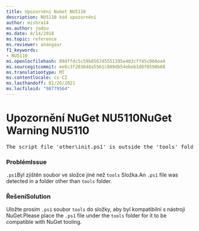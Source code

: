 ```yaml
---
title: Upozornění NuGet NU5110
description: NU5110 kód upozornění
author: mishra14
ms.author: jodou
ms.date: 8/14/2018
ms.topic: reference
ms.reviewer: anangaur
f1_keywords:
- NU5110
ms.openlocfilehash: 89dffdc5c59b8567d5551395e403cff45c066ea4
ms.sourcegitcommit: ee6c3f203648a5561c809db54ebeb1d0f0598b68
ms.translationtype: MT
ms.contentlocale: cs-CZ
ms.lasthandoff: 01/26/2021
ms.locfileid: "98779564"
---
```

# <a name="nuget-warning-nu5110"></a><span data-ttu-id="263b4-103">Upozornění NuGet NU5110</span><span class="sxs-lookup"><span data-stu-id="263b4-103">NuGet Warning NU5110</span></span>
<pre>The script file 'other\init.ps1' is outside the 'tools' folder and hence will not be executed during installation of this package. Move it into the 'tools' folder.</pre>

### <a name="issue"></a><span data-ttu-id="263b4-104">Problém</span><span class="sxs-lookup"><span data-stu-id="263b4-104">Issue</span></span>

<span data-ttu-id="263b4-105">`.ps1`Byl zjištěn soubor ve složce jiné než `tools` Složka.</span><span class="sxs-lookup"><span data-stu-id="263b4-105">An `.ps1` file was detected in a folder other than `tools` folder.</span></span>


### <a name="solution"></a><span data-ttu-id="263b4-106">Řešení</span><span class="sxs-lookup"><span data-stu-id="263b4-106">Solution</span></span>

<span data-ttu-id="263b4-107">Uložte prosím `.ps1`  soubor `tools` do složky, aby byl kompatibilní s nástroji NuGet.</span><span class="sxs-lookup"><span data-stu-id="263b4-107">Please place the `.ps1`  file under the `tools` folder for it to be compatible with NuGet tooling.</span></span>

